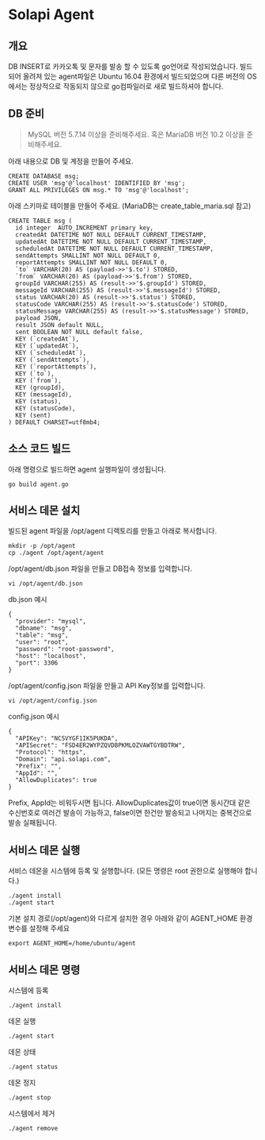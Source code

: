 # Solapi Agent

## 개요
DB INSERT로 카카오톡 및 문자를 발송 할 수 있도록 go언어로 작성되었습니다.
빌드되어 올려져 있는 agent파일은 Ubuntu 16.04 환경에서 빌드되었으며 다른 버전의 OS에서는 정상적으로 작동되지 않으로 go컴파일러로 새로 빌드하셔야 합니다.

## DB 준비
> MySQL 버전 5.7.14 이상을 준비해주세요.
> 혹은 MariaDB 버전 10.2 이상을 준비해주세요.

아래 내용으로 DB 및 계정을 만들어 주세요.
```
CREATE DATABASE msg;
CREATE USER 'msg'@'localhost' IDENTIFIED BY 'msg';
GRANT ALL PRIVILEGES ON msg.* TO 'msg'@'localhost';
```
아래 스키마로 테이블을 만들어 주세요. (MariaDB는 create_table_maria.sql 참고)
```
CREATE TABLE msg (
  id integer  AUTO_INCREMENT primary key,
  createdAt DATETIME NOT NULL DEFAULT CURRENT_TIMESTAMP,
  updatedAt DATETIME NOT NULL DEFAULT CURRENT_TIMESTAMP,
  scheduledAt DATETIME NOT NULL DEFAULT CURRENT_TIMESTAMP,
  sendAttempts SMALLINT NOT NULL DEFAULT 0,
  reportAttempts SMALLINT NOT NULL DEFAULT 0,
  `to` VARCHAR(20) AS (payload->>'$.to') STORED,
  `from` VARCHAR(20) AS (payload->>'$.from') STORED,
  groupId VARCHAR(255) AS (result->>'$.groupId') STORED,
  messageId VARCHAR(255) AS (result->>'$.messageId') STORED,
  status VARCHAR(20) AS (result->>'$.status') STORED,
  statusCode VARCHAR(255) AS (result->>'$.statusCode') STORED,
  statusMessage VARCHAR(255) AS (result->>'$.statusMessage') STORED,
  payload JSON,
  result JSON default NULL,
  sent BOOLEAN NOT NULL default false,
  KEY (`createdAt`),
  KEY (`updatedAt`),
  KEY (`scheduledAt`),
  KEY (`sendAttempts`),
  KEY (`reportAttempts`),
  KEY (`to`),
  KEY (`from`),
  KEY (groupId),
  KEY (messageId),
  KEY (status),
  KEY (statusCode),
  KEY (sent)
) DEFAULT CHARSET=utf8mb4;
```

## 소스 코드 빌드
아래 명령으로 빌드하면 agent 실행파일이 생성됩니다.
```
go build agent.go
```

## 서비스 데몬 설치

빌드된 agent 파일을 /opt/agent 디렉토리를 만들고 아래로 복사합니다.
```
mkdir -p /opt/agent
cp ./agent /opt/agent/agent
```

/opt/agent/db.json 파일을 만들고 DB접속 정보를 입력합니다.
```
vi /opt/agent/db.json
```
db.json 예시
```
{
  "provider": "mysql",
  "dbname": "msg",
  "table": "msg",
  "user": "root",
  "password": "root-password",
  "host": "localhost",
  "port": 3306
}
```

/opt/agent/config.json 파일을 만들고 API Key정보를 입력합니다.
```
vi /opt/agent/config.json
```
config.json 예시
```
{
  "APIKey": "NCSVYGF1IK5PUKDA",
  "APISecret": "FSD4ER2WYPZQVDBPKMLOZVAWTGYBDTRW",
  "Protocol": "https",
  "Domain": "api.solapi.com",
  "Prefix": "",
  "AppId": "",
  "AllowDuplicates": true
}
```
Prefix, AppId는 비워두시면 됩니다.
AllowDuplicates값이 true이면 동시간대 같은 수신번호로 여러건 발송이 가능하고, false이면 한건만 발송되고 나머지는 중복건으로 발송 실패됩니다.

## 서비스 데몬 실행
서비스 데몬을 시스템에 등록 및 실행합니다. (모든 명령은 root 권한으로 실행해야 합니다.)
```
./agent install
./agent start
```

기본 설치 경로(/opt/agent)와 다르게 설치한 경우 아래와 같이 AGENT_HOME 환경변수를 설정해 주세요
```
export AGENT_HOME=/home/ubuntu/agent
```

## 서비스 데몬 명령
시스템에 등록
```
./agent install
```

데몬 실행
```
./agent start
```

데몬 상태
```
./agent status
```

데몬 정지
```
./agent stop
```

시스템에서 제거
```
./agent remove
```

